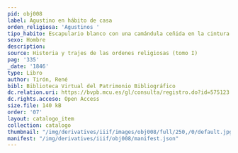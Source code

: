 ```yaml
---
pid: obj008
label: Agustino en hábito de casa
orden_religiosa: 'Agustinos '
tipo_habito: Escapulario blanco con una camándula ceñida en la cintura
sexo: Hombre
description: 
source: Historia y trajes de las ordenes religiosas (tomo I)
pag: '335'
_date: '1846'
type: Libro
author: Tirón, René
bibl: Biblioteca Virtual del Patrimonio Bibliográfico
dc.relation.uri: https://bvpb.mcu.es/gl/consulta/registro.do?id=575123
dc.rights.acceso: Open Access
size.file: 140 kB
order: '07'
layout: catalogo_item
collection: catalogo
thumbnail: "/img/derivatives/iiif/images/obj008/full/250,/0/default.jpg"
manifest: "/img/derivatives/iiif/obj008/manifest.json"
---
```

